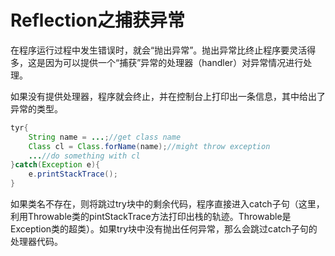 # Reflection之捕获异常

在程序运行过程中发生错误时，就会“抛出异常”。抛出异常比终止程序要灵活得多，这是因为可以提供一个“捕获”异常的处理器（handler）对异常情况进行处理。

如果没有提供处理器，程序就会终止，并在控制台上打印出一条信息，其中给出了异常的类型。

```java
tyr{
    String name = ...;//get class name
    Class cl = Class.forName(name);//might throw exception
    ...//do something with cl
}catch(Exception e){
    e.printStackTrace();
}
```
如果类名不存在，则将跳过try块中的剩余代码，程序直接进入catch子句（这里，利用Throwable类的pintStackTrace方法打印出栈的轨迹。Throwable是Exception类的超类）。如果try块中没有抛出任何异常，那么会跳过catch子句的处理器代码。

